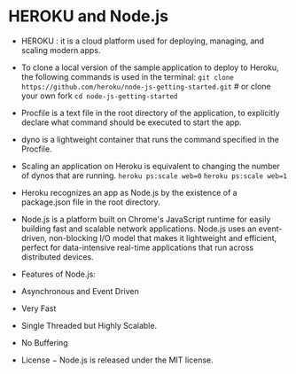 
# HEROKU and Node.js

- HEROKU : it is a cloud platform used for deploying, managing, and scaling modern apps. 

- To clone a local version of the sample application to deploy to Heroku, the following commands  is used in the terminal:
`git clone https://github.com/heroku/node-js-getting-started.git` # or clone your own fork 
`cd node-js-getting-started`

-  Procfile is a text file in the root directory of the application, to explicitly declare what command should be executed to start the app.

-  dyno is a lightweight container that runs the command specified in the Procfile.

- Scaling an application on Heroku is equivalent to changing the number of dynos that are running.
`heroku ps:scale web=0`
`heroku ps:scale web=1`

- Heroku recognizes an app as Node.js by the existence of a package.json file in the root directory.


- Node.js is a platform built on Chrome's JavaScript runtime for easily building fast and scalable network applications. Node.js uses an event-driven, non-blocking I/O model that makes it lightweight and efficient, perfect for data-intensive real-time applications that run across distributed devices.

- Features of Node.js:

 + Asynchronous and Event Driven

 + Very Fast 

 + Single Threaded but Highly Scalable. 

 + No Buffering 

 * License − Node.js is released under the MIT license.